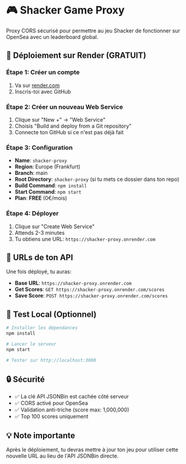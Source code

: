 # 🎮 Shacker Game Proxy

Proxy CORS sécurisé pour permettre au jeu Shacker de fonctionner sur OpenSea avec un leaderboard global.

## 🚀 Déploiement sur Render (GRATUIT)

### Étape 1: Créer un compte
1. Va sur [render.com](https://render.com)
2. Inscris-toi avec GitHub

### Étape 2: Créer un nouveau Web Service
1. Clique sur "New +" → "Web Service"
2. Choisis "Build and deploy from a Git repository"
3. Connecte ton GitHub si ce n'est pas déjà fait

### Étape 3: Configuration
- **Name**: `shacker-proxy`
- **Region**: Europe (Frankfurt)
- **Branch**: main
- **Root Directory**: `shacker-proxy` (si tu mets ce dossier dans ton repo)
- **Build Command**: `npm install`
- **Start Command**: `npm start`
- **Plan**: **FREE** (0€/mois)

### Étape 4: Déployer
1. Clique sur "Create Web Service"
2. Attends 2-3 minutes
3. Tu obtiens une URL: `https://shacker-proxy.onrender.com`

## 📝 URLs de ton API

Une fois déployé, tu auras:
- **Base URL**: `https://shacker-proxy.onrender.com`
- **Get Scores**: `GET https://shacker-proxy.onrender.com/scores`
- **Save Score**: `POST https://shacker-proxy.onrender.com/scores`

## 🔧 Test Local (Optionnel)

```bash
# Installer les dépendances
npm install

# Lancer le serveur
npm start

# Tester sur http://localhost:3000
```

## 🔒 Sécurité

- ✅ La clé API JSONBin est cachée côté serveur
- ✅ CORS activé pour OpenSea
- ✅ Validation anti-triche (score max: 1,000,000)
- ✅ Top 100 scores uniquement

## 💡 Note importante

Après le déploiement, tu devras mettre à jour ton jeu pour utiliser cette nouvelle URL au lieu de l'API JSONBin directe.